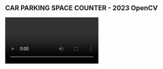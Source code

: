 ## CAR PARKING SPACE COUNTER -  2023  OpenCV

![App Demo Video](https://github.com/NimaZare/AI/blob/main/CarParkingSpaceCounter/AppDemo.mp4)
